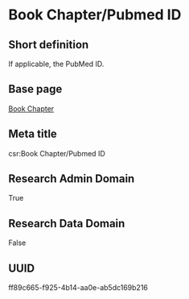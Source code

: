 # Book Chapter/Pubmed ID
## Short definition
If applicable, the PubMed ID.
## Base page
[Book Chapter](../../Objects/Book%20Chapter.md)
## Meta title
csr:Book Chapter/Pubmed ID
## Research Admin Domain
True
## Research Data Domain
False
## UUID
ff89c665-f925-4b14-aa0e-ab5dc169b216
